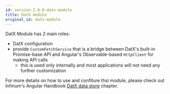 ```yaml
---
id: version-2.0.0-datx-module
title: DatX module
original_id: datx-module
---
```


DatX Module has 2 main roles:

- DatX configuration
- provide `CustomFetchService` that is a bridge between DatX's built-in Promise-base API and Angular's Observable-based `HttpClient` for making API calls
  - this is used only internally and most applications will not need any further customization

For more details on how to use and confiture thsi module, please check out Infinum's Angular Handbook [DatX data store](https://infinum.com/handbook/books/frontend/angular/angular-guidelines-and-best-practices/datx-data-store) chapter.
